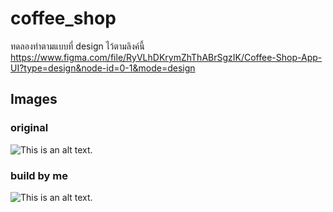 # coffee_shop

ทดลองทำตามแบบที่ design ไว้ตามลิงค์นี้ https://www.figma.com/file/RyVLhDKrymZhThABrSgzIK/Coffee-Shop-App-UI?type=design&node-id=0-1&mode=design




## Images

<h3> original </h3>

![This is an alt text.](https://user-images.githubusercontent.com/141807038/309490261-6266f044-3c32-4569-bd33-860d7994b405.jpg?jwt=eyJhbGciOiJIUzI1NiIsInR5cCI6IkpXVCJ9.eyJpc3MiOiJnaXRodWIuY29tIiwiYXVkIjoicmF3LmdpdGh1YnVzZXJjb250ZW50LmNvbSIsImtleSI6ImtleTUiLCJleHAiOjE3MDk0MDA3MjgsIm5iZiI6MTcwOTQwMDQyOCwicGF0aCI6Ii8xNDE4MDcwMzgvMzA5NDkwMjYxLTYyNjZmMDQ0LTNjMzItNDU2OS1iZDMzLTg2MGQ3OTk0YjQwNS5qcGc_WC1BbXotQWxnb3JpdGhtPUFXUzQtSE1BQy1TSEEyNTYmWC1BbXotQ3JlZGVudGlhbD1BS0lBVkNPRFlMU0E1M1BRSzRaQSUyRjIwMjQwMzAyJTJGdXMtZWFzdC0xJTJGczMlMkZhd3M0X3JlcXVlc3QmWC1BbXotRGF0ZT0yMDI0MDMwMlQxNzI3MDhaJlgtQW16LUV4cGlyZXM9MzAwJlgtQW16LVNpZ25hdHVyZT03MTMyOWI0YmE4YjhhMmFjMTE5YjlkMDllMjgyMmYyYWY3ZDUxZGFlMWU5ZjA2OGE3MDAzODU1Y2ExYjhkYzY3JlgtQW16LVNpZ25lZEhlYWRlcnM9aG9zdCZhY3Rvcl9pZD0wJmtleV9pZD0wJnJlcG9faWQ9MCJ9.8xqmDrFKUGZm4YPoPeGnmGSYwMu64xZwR8dpJj7JoRg )

<h3> build by me </h3>

![This is an alt text.](https://private-user-images.githubusercontent.com/141807038/309490466-4067d7c7-046a-4c53-9b9c-bc9f32113b9b.jpg?jwt=eyJhbGciOiJIUzI1NiIsInR5cCI6IkpXVCJ9.eyJpc3MiOiJnaXRodWIuY29tIiwiYXVkIjoicmF3LmdpdGh1YnVzZXJjb250ZW50LmNvbSIsImtleSI6ImtleTUiLCJleHAiOjE3MDk0MDA5NjAsIm5iZiI6MTcwOTQwMDY2MCwicGF0aCI6Ii8xNDE4MDcwMzgvMzA5NDkwNDY2LTQwNjdkN2M3LTA0NmEtNGM1My05YjljLWJjOWYzMjExM2I5Yi5qcGc_WC1BbXotQWxnb3JpdGhtPUFXUzQtSE1BQy1TSEEyNTYmWC1BbXotQ3JlZGVudGlhbD1BS0lBVkNPRFlMU0E1M1BRSzRaQSUyRjIwMjQwMzAyJTJGdXMtZWFzdC0xJTJGczMlMkZhd3M0X3JlcXVlc3QmWC1BbXotRGF0ZT0yMDI0MDMwMlQxNzMxMDBaJlgtQW16LUV4cGlyZXM9MzAwJlgtQW16LVNpZ25hdHVyZT04NjAwMzNmYzIyMmUwM2UyMWRjYWUxOTEyOThiZGRhM2I3YjU3Y2JmZWE3NWFlZGQxMGU1NDVjN2U2OWViMDkzJlgtQW16LVNpZ25lZEhlYWRlcnM9aG9zdCZhY3Rvcl9pZD0wJmtleV9pZD0wJnJlcG9faWQ9MCJ9.OO24XEs-cyuNrMuJIMaRWTkX2NNgJyMLsXJyZz5FiEU)

